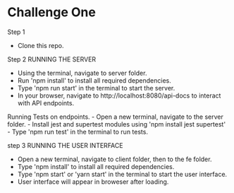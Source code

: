 # Challenge One

Step 1
  - Clone this repo.
  
Step 2
  RUNNING THE SERVER
  - Using the terminal, navigate to server folder.
  - Run 'npm install' to install all required dependencies. 
  - Type 'npm run start' in the terminal to start the server.
  - In your browser, navigate to http://localhost:8080/api-docs to interact with API endpoints.

  Running Tests on endpoints.
    - Open a new terminal, navigate to the server folder.
    - Install jest and supertest modules using 'npm install jest supertest'
    - Type 'npm run test' in the terminal to run tests.

step 3
  RUNNING THE USER INTERFACE
  - Open a new terminal, navigate to client folder, then to the fe folder.
  - Type 'npm install' to install all required dependencies.
  - Type 'npm start' or 'yarn start' in the terminal to start the user interface.
  - User interface will appear in broweser after loading.
